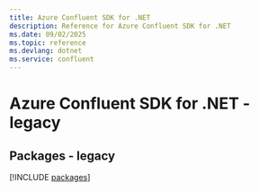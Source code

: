 ```yaml
---
title: Azure Confluent SDK for .NET
description: Reference for Azure Confluent SDK for .NET
ms.date: 09/02/2025
ms.topic: reference
ms.devlang: dotnet
ms.service: confluent
---
```

# Azure Confluent SDK for .NET - legacy
## Packages - legacy
[!INCLUDE [packages](confluent-index.md)]